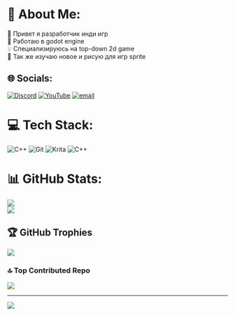 # 💫 About Me:
🐼 Привет я разработчик инди игр<br>👀 Работаю в  godot engine <br>💡 Специализируюсь на top-down 2d game<br>🌸 Так же изучаю новое и рисую для игр sprite <br>


## 🌐 Socials:
[![Discord](https://img.shields.io/badge/Discord-%237289DA.svg?logo=discord&logoColor=white)](https://discord.gg/https://discord.gg/6C38WvtzBH) [![YouTube](https://img.shields.io/badge/YouTube-%23FF0000.svg?logo=YouTube&logoColor=white)](https://youtube.com/@https://www.youtube.com/@amfibrahiu) [![email](https://img.shields.io/badge/Email-D14836?logo=gmail&logoColor=white)](mailto:niklemin8@gmail.com) 

# 💻 Tech Stack:
![C++](https://img.shields.io/badge/c++-%2300599C.svg?style=for-the-badge&logo=c%2B%2B&logoColor=white) ![Git](https://img.shields.io/badge/git-%23F05033.svg?style=for-the-badge&logo=git&logoColor=white) ![Krita](https://img.shields.io/badge/Krita-203759?style=for-the-badge&logo=krita&logoColor=EEF37B) ![C++](https://img.shields.io/badge/c++-%2300599C.svg?style=for-the-badge&logo=c%2B%2B&logoColor=white)
# 📊 GitHub Stats:
![](https://github-readme-stats.vercel.app/api?username=Gapiks8&theme=highcontrast&hide_border=true&include_all_commits=false&count_private=false)<br/>
![](https://nirzak-streak-stats.vercel.app/?user=Gapiks8&theme=highcontrast&hide_border=true)<br/>


## 🏆 GitHub Trophies
![](https://github-profile-trophy.vercel.app/?username=Gapiks8&theme=radical&no-frame=false&no-bg=false&margin-w=4)

### 🔝 Top Contributed Repo
![](https://github-contributor-stats.vercel.app/api?username=Gapiks8&limit=5&theme=gruvbox&combine_all_yearly_contributions=true)

---
[![](https://visitcount.itsvg.in/api?id=Gapiks8&icon=1&color=8)](https://visitcount.itsvg.in)

<!-- Proudly created with GPRM ( https://gprm.itsvg.in ) -->
